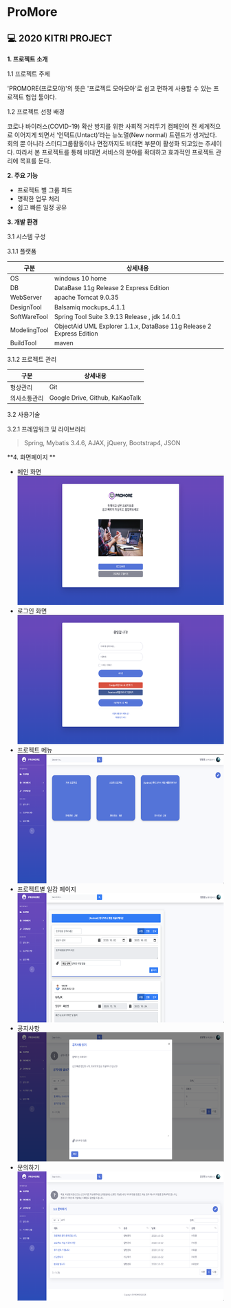 # ProMore

💻 2020 KITRI PROJECT
----------------

**1. 프로젝트 소개**

1.1 프로젝트 주제 

'PROMORE(프로모아)'의 뜻은 '프로젝트 모아모아'로 쉽고 편하게 사용할 수 있는 프로젝트 협업 툴이다.

1.2 프로젝트 선정 배경

코로나 바이러스(COVID-19) 확산 방지를 위한 사회적 거리두기 캠페인이 전 세계적으로 이어지게 되면서 ‘언택트(Untact)’라는 뉴노멀(New normal) 트렌드가 생겨났다. 회의 뿐 아니라 스터디그룹활동이나 면접까지도 비대면 부분이 활성화 되고있는 추세이다. 
따라서 본 프로젝트를 통해 비대면 서비스의 분야를 확대하고 효과적인 프로젝트 관리에 목표를 둔다. 


**2. 주요 기능**

- 프로젝트 별 그룹 피드
- 명확한 업무 처리
- 쉽고 빠른 일정 공유


**3. 개발 환경**

3.1 시스템 구성 

3.1.1 플랫폼 

|구분|상세내용|
|------|---|
|OS|windows 10 home|
|DB|DataBase 11g Release 2 Express Edition|
|WebServer|apache Tomcat 9.0.35|
|DesignTool|Balsamiq mockups_4.1.1|
|SoftWareTool|Spring Tool Suite  3.9.13 Release ,  jdk 14.0.1|
|ModelingTool|ObjectAid UML Explorer 1.1.x, DataBase 11g Release 2 Express Edition|
|BuildTool|maven|

3.1.2 프로젝트 관리 
 
|구분|상세내용|
|------|---|
|형상관리|Git|
|의사소통관리|Google Drive, Github, KaKaoTalk|
 
3.2 사용기술 

3.2.1 프레임워크 및 라이브러리 

> Spring, Mybatis 3.4.6, AJAX, jQuery, Bootstrap4, JSON 


**4. 화면페이지 **

- 메인 화면 <br>
<img src="/doc/img/main.png" width="600px" height="300px"></img>
- 로그인 화면 <br>
<img src="/doc/img/login.png" width="600px" height="300px"></img>
- 프로젝트 메뉴 <br>
<img src="/doc/img/project.png" width="600px" height="300px"></img>
- 프로젝트별 일감 페이지 <br>
<img src="/doc/img/work.png" width="600px" height="300px"></img>
- 공지사항 <br>
<img src="/doc/img/notice.png" width="600px" height="300px"></img>
- 문의하기 <br>
<img src="/doc/img/inquire.png" width="600px" height="300px"></img>

